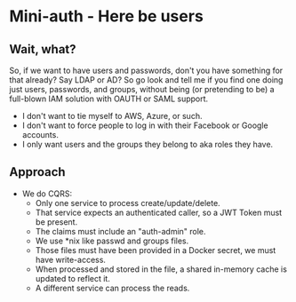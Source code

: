# Mini-auth - Here be users

## Wait, what?

So, if we want to have users and passwords, don't you have something for that already?
Say LDAP or AD? So go look and tell me if you find one doing just users, passwords, and groups,
without being (or pretending to be) a full-blown IAM solution with OAUTH or SAML support.

* I don't want to tie myself to AWS, Azure, or such.
* I don't want to force people to log in with their Facebook or Google accounts.
* I only want users and the groups they belong to aka roles they have.

## Approach

* We do CQRS:
    * Only one service to process create/update/delete.
    * That service expects an authenticated caller, so a JWT Token must be present.
    * The claims must include an "auth-admin" role.
    * We use *nix like passwd and groups files.
    * Those files must have been provided in a Docker secret, we must have write-access.
    * When processed and stored in the file, a shared in-memory cache is updated to reflect it.
    * A different service can process the reads.
 